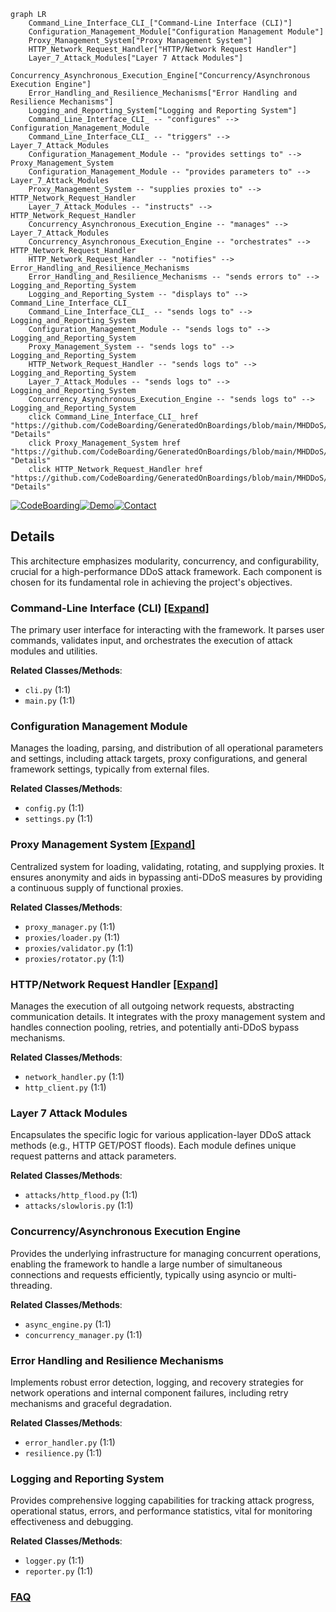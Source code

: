 ```mermaid
graph LR
    Command_Line_Interface_CLI_["Command-Line Interface (CLI)"]
    Configuration_Management_Module["Configuration Management Module"]
    Proxy_Management_System["Proxy Management System"]
    HTTP_Network_Request_Handler["HTTP/Network Request Handler"]
    Layer_7_Attack_Modules["Layer 7 Attack Modules"]
    Concurrency_Asynchronous_Execution_Engine["Concurrency/Asynchronous Execution Engine"]
    Error_Handling_and_Resilience_Mechanisms["Error Handling and Resilience Mechanisms"]
    Logging_and_Reporting_System["Logging and Reporting System"]
    Command_Line_Interface_CLI_ -- "configures" --> Configuration_Management_Module
    Command_Line_Interface_CLI_ -- "triggers" --> Layer_7_Attack_Modules
    Configuration_Management_Module -- "provides settings to" --> Proxy_Management_System
    Configuration_Management_Module -- "provides parameters to" --> Layer_7_Attack_Modules
    Proxy_Management_System -- "supplies proxies to" --> HTTP_Network_Request_Handler
    Layer_7_Attack_Modules -- "instructs" --> HTTP_Network_Request_Handler
    Concurrency_Asynchronous_Execution_Engine -- "manages" --> Layer_7_Attack_Modules
    Concurrency_Asynchronous_Execution_Engine -- "orchestrates" --> HTTP_Network_Request_Handler
    HTTP_Network_Request_Handler -- "notifies" --> Error_Handling_and_Resilience_Mechanisms
    Error_Handling_and_Resilience_Mechanisms -- "sends errors to" --> Logging_and_Reporting_System
    Logging_and_Reporting_System -- "displays to" --> Command_Line_Interface_CLI_
    Command_Line_Interface_CLI_ -- "sends logs to" --> Logging_and_Reporting_System
    Configuration_Management_Module -- "sends logs to" --> Logging_and_Reporting_System
    Proxy_Management_System -- "sends logs to" --> Logging_and_Reporting_System
    HTTP_Network_Request_Handler -- "sends logs to" --> Logging_and_Reporting_System
    Layer_7_Attack_Modules -- "sends logs to" --> Logging_and_Reporting_System
    Concurrency_Asynchronous_Execution_Engine -- "sends logs to" --> Logging_and_Reporting_System
    click Command_Line_Interface_CLI_ href "https://github.com/CodeBoarding/GeneratedOnBoardings/blob/main/MHDDoS/Command_Line_Interface_CLI_.md" "Details"
    click Proxy_Management_System href "https://github.com/CodeBoarding/GeneratedOnBoardings/blob/main/MHDDoS/Proxy_Management_System.md" "Details"
    click HTTP_Network_Request_Handler href "https://github.com/CodeBoarding/GeneratedOnBoardings/blob/main/MHDDoS/HTTP_Network_Request_Handler.md" "Details"
```

[![CodeBoarding](https://img.shields.io/badge/Generated%20by-CodeBoarding-9cf?style=flat-square)](https://github.com/CodeBoarding/GeneratedOnBoardings)[![Demo](https://img.shields.io/badge/Try%20our-Demo-blue?style=flat-square)](https://www.codeboarding.org/demo)[![Contact](https://img.shields.io/badge/Contact%20us%20-%20contact@codeboarding.org-lightgrey?style=flat-square)](mailto:contact@codeboarding.org)

## Details

This architecture emphasizes modularity, concurrency, and configurability, crucial for a high-performance DDoS attack framework. Each component is chosen for its fundamental role in achieving the project's objectives.

### Command-Line Interface (CLI) [[Expand]](./Command_Line_Interface_CLI_.md)
The primary user interface for interacting with the framework. It parses user commands, validates input, and orchestrates the execution of attack modules and utilities.


**Related Classes/Methods**:

- `cli.py` (1:1)
- `main.py` (1:1)


### Configuration Management Module
Manages the loading, parsing, and distribution of all operational parameters and settings, including attack targets, proxy configurations, and general framework settings, typically from external files.


**Related Classes/Methods**:

- `config.py` (1:1)
- `settings.py` (1:1)


### Proxy Management System [[Expand]](./Proxy_Management_System.md)
Centralized system for loading, validating, rotating, and supplying proxies. It ensures anonymity and aids in bypassing anti-DDoS measures by providing a continuous supply of functional proxies.


**Related Classes/Methods**:

- `proxy_manager.py` (1:1)
- `proxies/loader.py` (1:1)
- `proxies/validator.py` (1:1)
- `proxies/rotator.py` (1:1)


### HTTP/Network Request Handler [[Expand]](./HTTP_Network_Request_Handler.md)
Manages the execution of all outgoing network requests, abstracting communication details. It integrates with the proxy management system and handles connection pooling, retries, and potentially anti-DDoS bypass mechanisms.


**Related Classes/Methods**:

- `network_handler.py` (1:1)
- `http_client.py` (1:1)


### Layer 7 Attack Modules
Encapsulates the specific logic for various application-layer DDoS attack methods (e.g., HTTP GET/POST floods). Each module defines unique request patterns and attack parameters.


**Related Classes/Methods**:

- `attacks/http_flood.py` (1:1)
- `attacks/slowloris.py` (1:1)


### Concurrency/Asynchronous Execution Engine
Provides the underlying infrastructure for managing concurrent operations, enabling the framework to handle a large number of simultaneous connections and requests efficiently, typically using asyncio or multi-threading.


**Related Classes/Methods**:

- `async_engine.py` (1:1)
- `concurrency_manager.py` (1:1)


### Error Handling and Resilience Mechanisms
Implements robust error detection, logging, and recovery strategies for network operations and internal component failures, including retry mechanisms and graceful degradation.


**Related Classes/Methods**:

- `error_handler.py` (1:1)
- `resilience.py` (1:1)


### Logging and Reporting System
Provides comprehensive logging capabilities for tracking attack progress, operational status, errors, and performance statistics, vital for monitoring effectiveness and debugging.


**Related Classes/Methods**:

- `logger.py` (1:1)
- `reporter.py` (1:1)




### [FAQ](https://github.com/CodeBoarding/GeneratedOnBoardings/tree/main?tab=readme-ov-file#faq)